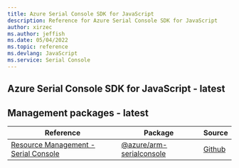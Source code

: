```yaml
---
title: Azure Serial Console SDK for JavaScript
description: Reference for Azure Serial Console SDK for JavaScript
author: xirzec
ms.author: jeffish
ms.date: 05/04/2022
ms.topic: reference
ms.devlang: JavaScript
ms.service: Serial Console
---
```

## Azure Serial Console SDK for JavaScript - latest
## Management packages - latest
| Reference | Package | Source |
|---|---|---|
|[Resource Management - Serial Console](javascript/api/overview/azure/arm-serialconsole-readme)|[@azure/arm-serialconsole](https://www.npmjs.com/package/@azure/arm-serialconsole)|[Github](https://github.com/Azure/azure-sdk-for-js/blob/main/sdk/serialconsole/arm-serialconsole)|

